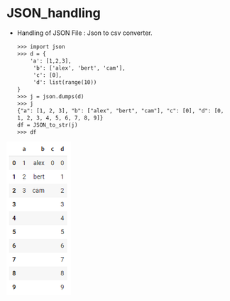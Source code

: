 # JSON_handling


- Handling of JSON File : Json to csv converter.


      >>> import json
      >>> d = {
          'a': [1,2,3],
           'b': ['alex', 'bert', 'cam'],
           'c': [0],
           'd': list(range(10))
      }
      >>> j = json.dumps(d)
      >>> j
      {"a": [1, 2, 3], "b": ["alex", "bert", "cam"], "c": [0], "d": [0, 1, 2, 3, 4, 5, 6, 7, 8, 9]}
      df = JSON_to_str(j)
      >>> df

 ![](/images/df.png)
